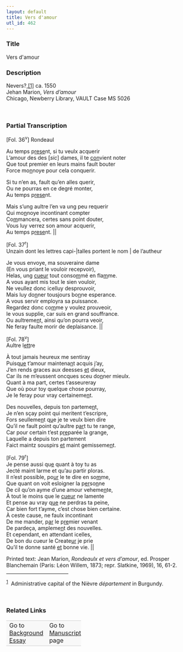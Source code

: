 ```yaml
---  
layout: default  
title: Vers d'amour  
utl_id: 462
---
```


### Title

Vers d'amour

### Description

<p>Nevers?,<a href="#_ftn1" name="_ftnref1" title="" id="_ftnref1">[1]</a> ca. 1550<br />
Jehan Marion, <em>Vers d’amour</em><br />
Chicago, Newberry Library, VAULT Case MS 5026</p>
<p> </p>


### Partial Transcription

<p>[Fol. 36<sup>v</sup>] Rondeaul</p>
<p>Au temps p<u>rese</u>nt, si tu veulx acquerir<br />
L’amour des des [<em>sic</em>] dames, il te <u>con</u>vient noter<br />
Que tout premier en leurs mains fault bouter<br />
Force mo<u>n</u>noye pour cela conquerir.</p>
<p>Si tu n’en as, fault qu’en alles querir,<br />
Ou ne pourras en ce degré monter,<br />
Au temps p<u>rese</u>nt.</p>
<p>Mais s’ung aultre l’en va ung peu requerir<br />
Qui mo<u>n</u>noye incontinant compter<br />
Co<u>m</u>mancera, certes sans point douter,<br />
Vous luy verrez son amour acquerir,<br />
Au temps p<u>rese</u>nt. ||</p>
<p>[Fol. 37<sup>r</sup>]<br />
Unzain dont les lettres capi-|talles portent le nom | de l’autheur</p>
<p>Je vous envoye, ma souveraine dame <br />
(En vous priant le vouloir recepvoir),<br />
Helas, ung <u>cueur</u> tout conso<u>m</u>mé en fla<u>m</u>me. <br />
A vous ayant mis tout le sien vouloir,<br />
Ne veullez donc icelluy desprouvoir,<br />
Mais luy do<u>n</u>ner tousjours bo<u>n</u>ne esperance. <br />
A vous servir employra sa puissance.<br />
Regardez donc co<u>m</u>me y voulez prouveoir,<br />
Ie vous supplie, car suis en grand souffrance.<br />
Ou aultreme<u>n</u>t, ainsi qu’on pourra veoir,<br />
Ne feray faulte morir de deplaisance. ||</p>
<p>[Fol. 78<sup>v</sup>]<br />
Aultre l<u>ett</u>re</p>
<p>À tout jamais heureux me sentiray<br />
Puisq<u>ue</u> t’amour maintena<u>n</u>t acquis j’ay,<br />
J’en rends graces aux deesses <u>et</u> dieux,<br />
Car ils ne m’eussent oncques sceu do<u>n</u>ner mieulx.<br />
Quant à ma part, certes t’asseureray<br />
Que où pour toy quelque chose pourray,<br />
Je le feray pour vray certaineme<u>n</u>t.</p>
<p>Des nouvelles, depuis ton parteme<u>n</u>t,<br />
Je n’en sçay point qui meritent t’escripre,<br />
Fors seulleme<u>n</u>t q<u>u</u>e je te veulx bien dire<br />
Qu’il ne fault point qu’aultre p<u>ar</u>t tu te range,<br />
Car pour certain t’est p<u>re</u>parée la grange,<br />
Laquelle a depuis ton partement<br />
Faict maintz souspirs <u>et</u> maint gemisseme<u>n</u>t.</p>
<p>[Fol. 79<sup>r</sup>]<br />
Je pense aussi qu<u>e</u> quant à toy tu as<br />
Jecté maint larme et qu’au partir ploras.<br />
Il n’est possible, po<u>ur</u> le te dire en so<u>m</u>me,<br />
Que quant on voit esloigner la p<u>er</u>so<u>n</u>ne<br />
De cil qu’on ayme d’une amour veheme<u>n</u>te,<br />
À tout le moins que le <u>cueur</u> ne lamente<br />
Et pense au vray q<u>ue</u> ne perdras ta peine,<br />
Car bien fort t’ayme, c’est chose bien certaine.  <br />
À ceste cause, ne faulx incontinant<br />
De me mander, p<u>ar</u> le p<u>re</u>mier venant<br />
De pardeça, ampleme<u>n</u>t des nouvelles.<br />
Et cependant, en attendant icelles,<br />
De bon du cueur le Create<u>ur</u> je prie<br />
Qu’il te donne santé <u>et</u> bonne vie. ||</p>
<p>Printed text: Jean Marion, <em>Rondeaulx et vers d’amour</em>, ed. Prosper Blanchemain (Paris: Léon Willem, 1873; repr. Slatkine, 1969), 16, 61-2.</p>
<div>
<hr align="left" size="1" width="33%" /><div id="ftn1"><sup><a href="#_ftnref1" name="_ftn1" title="" id="_ftn1">1</a></sup>  Administrative capital of the Nièvre <em>département</em> in Burgundy. 
<p> </p>
</div>
</div>


### Related Links

<table border="0.5" cellpadding="1" cellspacing="1" style="width: 200px; background-color:#F8F8F8;">
    <tbody style="border-color:#ccc">
        <tr style="border-color:#ccc">
            <td>Go to <a href="https://centerfordigitalhumanities.github.io/Newberry-French-paleography/essay/462" target="_blank">Background Essay</a></td>
            <td>Go to <a href="https://centerfordigitalhumanities.github.io/Newberry-French-paleography/www/record.html?id=462" target="_blank">Manuscript</a> page</td>
        </tr>
    </tbody>
</table>
